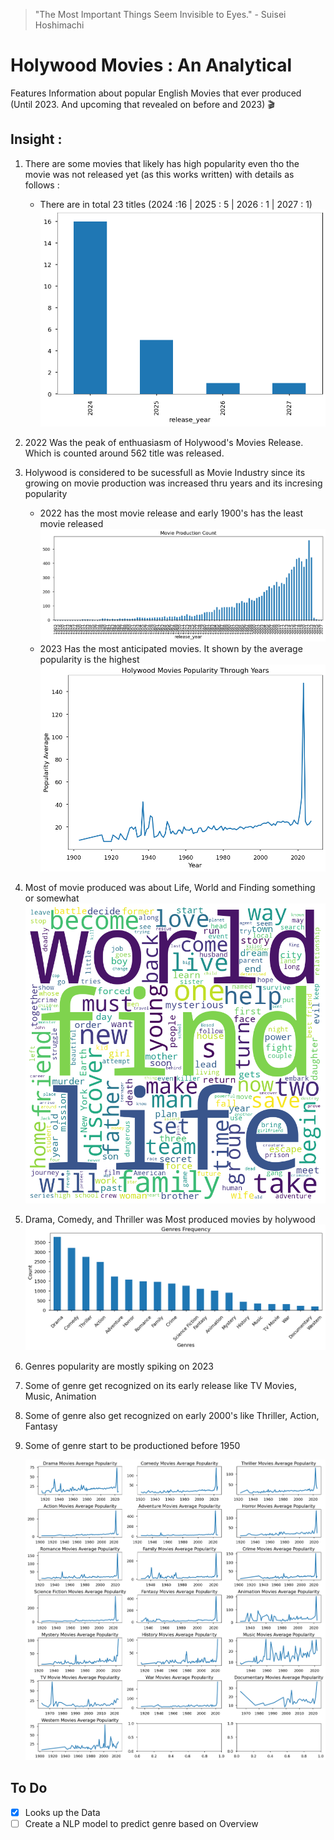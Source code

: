 > "The Most Important Things Seem Invisible to Eyes." - Suisei Hoshimachi

# Holywood Movies : An Analytical
Features Information about popular English Movies that ever produced (Until 2023. And upcoming that revealed on before and 2023) 🎬

## Insight :

1. There are some movies that likely has high popularity even tho the movie was not released yet (as this works written) with details as follows :
    - There are in total 23 titles (2024 :16 | 2025 : 5 | 2026 : 1 | 2027 : 1)
    ![Supporting Image 1](images/image.png)
2. 2022 Was the peak of enthuasiasm of Holywood's Movies Release. Which is counted around 562 title was released.
3. Holywood is considered to be sucessfull as Movie Industry since its growing on movie production was increased thru years and its incresing popularity
    - 2022 has the most movie release and early 1900's has the least movie released
    ![Supporting Image 3.1](images/image-1.png)
    - 2023 Has the most anticipated movies. It shown by the average popularity is the highest
    ![Supporting Image 3.2](images/image-4.png)
4. Most of movie produced was about Life, World and Finding something or somewhat
    ![Supporting Image 4.1](images/image-2.png)
5. Drama, Comedy, and Thriller was Most produced movies by holywood
    ![Supporting Image 5.1](images/image-3.png)
6. Genres popularity are mostly spiking on 2023
7. Some of genre get recognized on its early release like TV Movies, Music, Animation
8. Some of genre also get recognized on early 2000's like Thriller, Action, Fantasy
9. Some of genre start to be productioned before 1950

    ![Supporting Image 6-9](images/image-5.png)



## To Do

- [x] Looks up the Data
- [ ] Create a NLP model to predict genre based on Overview 